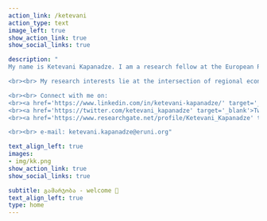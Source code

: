 ```yaml
---
action_link: /ketevani
action_type: text
image_left: true
show_action_link: true
show_social_links: true

description: " 
My name is Ketevani Kapanadze. I am a research fellow at the European Research University (ERUNI) in Prague. I obtained Ph.D. in Economics and Econometrics from CERGE-EI. I am a member of CERGE-EI Foundation Teaching Fellow (NY, USA) and the National Institute for Research on the Socioeconomic Impacts of Disease and Systemic Risks (SYRI).  

<br><br> My research interests lie at the intersection of regional economics, remote sensing, and spatial segregations within Europe, with a special focus on border areas. I'm interested in understanding why some areas experience better economic growth than others, particularly in how localised shocks impact local economies. To address limitations of geospatial economic data, I use modern techniques to collect unconventional data from open sources and utilize remotely sensed images, daytime and nighttime satellite imagery, in my economic analysis.

<br><br> Connect with me on:
<br><a href='https://www.linkedin.com/in/ketevani-kapanadze/' target='_blank'>LinkedIn</a>
<br><a href='https://twitter.com/ketevani_kapanadze' target='_blank'>Twitter</a>
<br><a href='https://www.researchgate.net/profile/Ketevani_Kapanadze' target='_blank'>ResearchGate</a>

<br><br> e-mail: ketevani.kapanadze@eruni.org"

text_align_left: true
images:
- img/kk.png
show_action_link: true
show_social_links: true

subtitle: გამარჯობა - welcome 🤝
text_align_left: true
type: home
---
```


